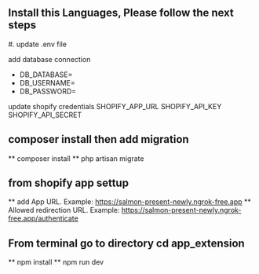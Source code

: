 ## Install this Languages, Please follow the next steps

#. update .env file

add database connection
- DB_DATABASE=
- DB_USERNAME=
- DB_PASSWORD=

update shopify credentials
SHOPIFY_APP_URL
SHOPIFY_API_KEY
SHOPIFY_API_SECRET

## composer install then add migration

** composer install
** php artisan migrate

## from shopify app settup

** add App URL. Example: https://salmon-present-newly.ngrok-free.app
** Allowed redirection URL. Example: https://salmon-present-newly.ngrok-free.app/authenticate

## From terminal go to directory cd app_extension

** npm install
** npm run dev